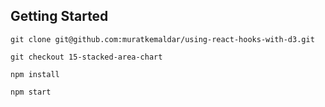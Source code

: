 ## Getting Started

`git clone git@github.com:muratkemaldar/using-react-hooks-with-d3.git`

`git checkout 15-stacked-area-chart`

`npm install`

`npm start`
